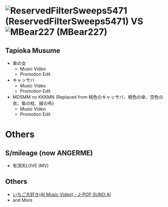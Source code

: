 # ![ReservedFilterSweeps5471](https://github.com/user-attachments/assets/6d0d7383-fa74-43c7-b5f7-a8dabaa1ff32) (ReservedFilterSweeps5471) VS ![MBear227](https://github.com/user-attachments/assets/974c148d-7679-4de1-ad08-66ad42467dc8) (MBear227)
## Tapioka Musume
* 傘の女
  * Music Video
  * Promotion Edit
* キャッサバ
  * Music Video
  * Promotion Edit
* MDSMM no KKKMN (Replaced from 桃色のキャッサバ、橙色の傘、空色の衣、紫の枕、緑の布)
  * Music Video
  * Promotion Edit
# Others
## S/mileage (now ANGERME)
* 有頂天LOVE (MV)
## Others
* [いちご大好き(AI Music Video) - J-POP SUNO AI](https://www.youtube.com/watch?v=6QrJNHNd4DA)
* and More
